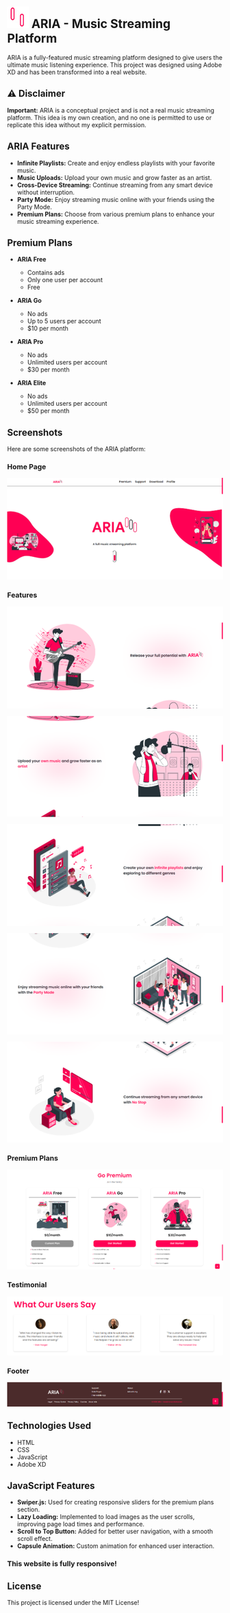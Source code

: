 # <img src="Screenshots/ICON.png" alt="Logo" width="50" height="50"> ARIA - Music Streaming Platform 

ARIA is a fully-featured music streaming platform designed to give users the ultimate music listening experience. This project was designed using Adobe XD and has been transformed into a real website.

## ⚠️ Disclaimer

**Important:** ARIA is a conceptual project and is not a real music streaming platform. This idea is my own creation, and no one is permitted to use or replicate this idea without my explicit permission.

## ARIA Features

- **Infinite Playlists:** Create and enjoy endless playlists with your favorite music.
- **Music Uploads:** Upload your own music and grow faster as an artist.
- **Cross-Device Streaming:** Continue streaming from any smart device without interruption.
- **Party Mode:** Enjoy streaming music online with your friends using the Party Mode.
- **Premium Plans:** Choose from various premium plans to enhance your music streaming experience.

## Premium Plans

- **ARIA Free**
  - Contains ads
  - Only one user per account
  - Free

- **ARIA Go**
  - No ads
  - Up to 5 users per account
  - $10 per month

- **ARIA Pro**
  - No ads
  - Unlimited users per account
  - $30 per month

- **ARIA Elite**
  - No ads
  - Unlimited users per account
  - $50 per month

## Screenshots

Here are some screenshots of the ARIA platform:

### Home Page
![Screenshot 1](Screenshots/1.png)

### Features
![Screenshot 2](Screenshots/2.png)

![Screenshot 3](Screenshots/3.png)

![Screenshot 4](Screenshots/4.png)

![Screenshot 5](Screenshots/5.png)

![Screenshot 6](Screenshots/6.png)

### Premium Plans
![Screenshot 7](Screenshots/7.png)

### Testimonial
![Screenshot 9](Screenshots/9.png)

### Footer
![Screenshot 8](Screenshots/8.png)

## Technologies Used

- HTML
- CSS
- JavaScript
- Adobe XD

## JavaScript Features

- **Swiper.js:** Used for creating responsive sliders for the premium plans section.
- **Lazy Loading:** Implemented to load images as the user scrolls, improving page load times and performance.
- **Scroll to Top Button:** Added for better user navigation, with a smooth scroll effect.
- **Capsule Animation:** Custom animation for enhanced user interaction.

### This website is fully responsive!

## License
This project is licensed under the MIT License!
